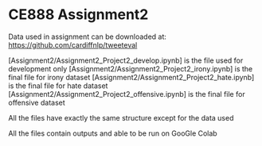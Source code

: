 # CE888 Assignment2

Data used in assignment can be downloaded at: https://github.com/cardiffnlp/tweeteval

[Assignment2/Assignment2_Project2_develop.ipynb] is the file used for development only
[Assignment2/Assignment2_Project2_irony.ipynb] is the final file for irony dataset
[Assignment2/Assignment2_Project2_hate.ipynb] is the final file for hate dataset
[Assignment2/Assignment2_Project2_offensive.ipynb] is the final file for offensive dataset

All the files have exactly the same structure except for the data used

All the files contain outputs and able to be run on GooGle Colab
